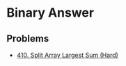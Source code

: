 # Binary Answer

## Problems

* [410. Split Array Largest Sum (Hard)](https://leetcode.com/problems/split-array-largest-sum/)